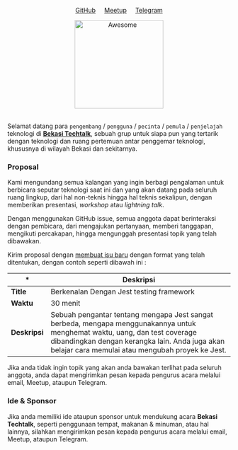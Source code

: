 <p align="center">
	<a href="https://github.com/bekasitechtalk">GitHub</a> &nbsp;&nbsp;&nbsp;
	<a href="http://meetu.ps/c/43gn3/7QrkY/f">Meetup</a> &nbsp;&nbsp;&nbsp;
	<a href="https://t.me/joinchat/IoPmFw9_ylVyH1Dti8pyag">Telegram</a>
</p>

<div align="center">
	<a href="http://meetu.ps/c/43gn3/7QrkY/f">
		<img width="200" src="https://secure.meetupstatic.com/photos/event/b/4/b/b/highres_474406267.jpeg" alt="Awesome">
	</a>
</div><br>



Selamat datang para `pengembang` / `pengguna` / `pecinta` / `pemula` / `penjelajah` teknologi di [**Bekasi Techtalk**](http://meetu.ps/c/43gn3/7QrkY/f), sebuah grup untuk siapa pun yang tertarik dengan teknologi dan ruang pertemuan antar penggemar teknologi, khususnya di wilayah Bekasi dan sekitarnya.


### Proposal

Kami mengundang semua kalangan yang ingin berbagi pengalaman untuk berbicara seputar teknologi saat ini dan yang akan datang pada seluruh ruang lingkup, dari hal non-teknis hingga hal teknis sekalipun, dengan memberikan presentasi, *workshop* atau *lightning talk*.

Dengan menggunakan GitHub issue, semua anggota dapat berinteraksi dengan pembicara, dari mengajukan pertanyaan, memberi tanggapan, mengikuti percakapan, hingga mengunggah presentasi topik yang telah dibawakan.

Kirim proposal dengan [membuat isu baru](https://github.com/BekasiTechtalk/talks/issues/new?template=proposal.md) dengan format yang telah ditentukan, dengan contoh seperti dibawah ini :

| * | Deskripsi | 
|---|---|
| <b>Title</b>  | Berkenalan Dengan Jest testing framework |
| <b>Waktu</b> | 30 menit |
| <b>Deskripsi</b>  | Sebuah pengantar tentang mengapa Jest sangat berbeda, mengapa menggunakannya untuk menghemat waktu, uang, dan test coverage dibandingkan dengan kerangka lain. Anda juga akan belajar cara memulai atau mengubah proyek ke Jest. |

Jika anda tidak ingin topik yang akan anda bawakan terlihat pada seluruh anggota, anda dapat mengirimkan pesan kepada pengurus acara melalui email, Meetup, ataupun Telegram.


### Ide & Sponsor

Jika anda memiliki ide ataupun sponsor untuk mendukung acara **Bekasi Techtalk**, seperti penggunaan tempat, makanan & minuman, atau hal lainnya, silahkan mengirimkan pesan kepada pengurus acara melalui email, Meetup, ataupun Telegram.
